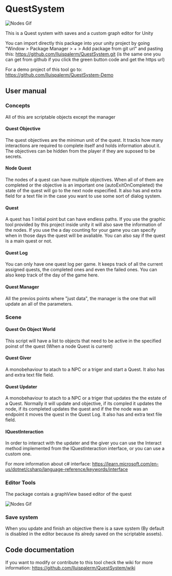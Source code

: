 # QuestSystem
![Nodes Gif](https://drive.google.com/uc?id=17b7JXwI9zuZHWpgKX8w82NiScTlwHo14)

This is a Quest system with saves and a custom graph editor for Unity

You can import directly this package into your unity project by going "Window > Package Manager > + > Add package from git url" and pasting this: https://github.com/lluispalerm/QuestSystem.git (is the same one you can get from github if you click the green button code and get the https url)

For a demo project of this tool go to: https://github.com/lluispalerm/QuestSystem-Demo

## User manual

### Concepts
All of this are scriptable objects except the manager

#### Quest Objective
The quest objectives are the minimun unit of the quest. It tracks how many interactions are required to complete itself and holds information about it. The objectives can be hidden from the player if they are suposed to be secrets.
#### Node Quest
The nodes of a quest can have multiple objectives. When all of of them are completed or the objective is an important one (autoExitOnCompleted) the state of the quest will go to the next node especified. It also has and extra field for a text file in the case you want to use some sort of dialog system.
#### Quest
A quest has 1 initial point but can have endless paths. If you use the graphic tool provided by this project inside unity it will also save the information of the nodes. If you use the a day counting for your game you can specify when in those days the quest will be avaliable. You can also say if the quest is a main quest or not.
#### Quest Log 
You can only have one quest log per game. It keeps track of all the current assigned quests, the completed ones and even the failed ones. You can also keep track of the day of the game here. 
#### Quest Manager 
All the previos points where "just data", the manager is the one that will update an all of the parameters.

### Scene
#### Quest On Object World
This script will have a list to objects that need to be active in the specified poinst of the quest (When a node Quest is current)
#### Quest Giver
A monobehaviour to atach to a NPC or a triger and start a Quest. It also has and extra text file field.

#### Quest Updater
A monobehaviour to atach to a NPC or a triger that updates the the estate of a Quest. Normally it will update and objective, if its compled it updates the node, if its completed updates the quest and if the the node was an endpoint it moves the quest in the Quest Log. It also has and extra text file field.

#### IQuestInteraction
In order to interact with the updater and the giver you can use the Interact method implemented from the IQuestInteraction interface, or you can use a custom one.

For more information about c# interface: https://learn.microsoft.com/en-us/dotnet/csharp/language-reference/keywords/interface 

### Editor Tools
The package contais a graphView based editor of the quest 

![Nodes Gif](https://drive.google.com/uc?id=1AoBwwKTHv78Xo2W4mFTfjtrojzdT3dLq)

### Save system
When you update and finish an objective there is a save system (By default is disabled in the editor because its alredy saved on the scriptable assets).

## Code documentation
If you want to modify or contribute to this tool check the wiki for more information: https://github.com/lluispalerm/QuestSystem/wiki
